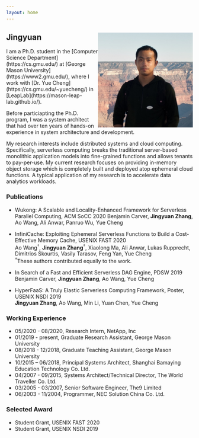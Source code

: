 ```yaml
---
layout: home
---   
```

<h2>
<img src="image/2012_sq.jpg"
  width="256"
  height="256"
  style="float:right;">
  Jingyuan
</h2>
I am a Ph.D. student in the [Computer Science Department](https://cs.gmu.edu/) at [George Mason University](https://www2.gmu.edu/),
where I work with [Dr. Yue Cheng](https://cs.gmu.edu/~yuecheng/) in [LeapLab](https://mason-leap-lab.github.io/).

Before particiapting the Ph.D. program, I was a system architect that had over ten years of hands-on experience in system
architecture and development.

My research interests include distributed systems and cloud computing. Specifically, serverless computing breaks the traditional server-based monolithic application models into fine-grained functions and allows tenants to pay-per-use. My current research focuses on providing in-memory object storage which is completely built and deployed atop ephemeral cloud functions. A typical application of my research is to accelerate data analytics workloads.


### Publications
* Wukong: A Scalable and Locality-Enhanced Framework for Serverless Parallel Computing, ACM SoCC 2020
Benjamin Carver, **Jingyuan Zhang**, Ao Wang, Ali Anwar, Panruo Wu, Yue Cheng

* InfiniCache: Exploiting Ephemeral Serverless Functions to Build a Cost-Effective Memory Cache, USENIX FAST 2020  
Ao Wang<sup>†</sup>, **Jingyuan Zhang**<sup>†</sup>, Xiaolong Ma, Ali Anwar, Lukas Rupprecht, Dimitrios Skourtis, Vasily Tarasov, Feng Yan, Yue Cheng  
<sup>†</sup>These authors contributed equally to the work.  

* In Search of a Fast and Efficient Serverless DAG Engine, PDSW 2019  
Benjamin Carver, **Jingyuan Zhang**, Ao Wang, Yue Cheng

* HyperFaaS: A Truly Elastic Serverless Computing Framework, Poster, USENIX NSDI 2019  
**Jingyuan Zhang**, Ao Wang, Min Li, Yuan Chen, Yue Cheng

### Working Experience
* 05/2020 - 08/2020, Research Intern, NetApp, Inc
* 01/2019 - present, Graduate Research Assistant, George Mason University
* 08/2018 - 12/2018, Graduate Teaching Assistant, George Mason University
* 10/2015 – 06/2018, Principal Systems Architect, Shanghai Bamaying Education Technology Co. Ltd.
* 04/2007 - 09/2015, Systems Architect/Technical Director, The World Traveller Co. Ltd.
* 03/2005 - 03/2007, Senior Software Engineer, The9 Limited
* 06/2003 - 11/2004, Programmer, NEC Solution China Co. Ltd.

### Selected Award
* Student Grant, USENIX FAST 2020
* Student Grant, USENIX NSDI 2019
